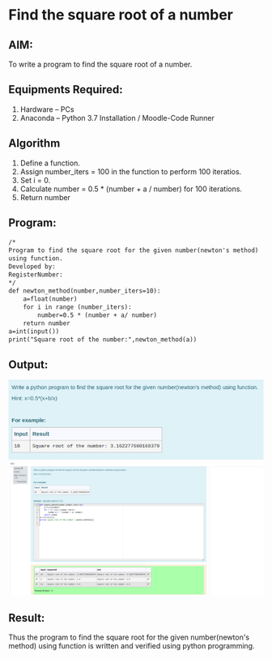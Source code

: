 # Find the square root of a number

## AIM:
To write a program to find the square root of a number.

## Equipments Required:
1. Hardware – PCs
2. Anaconda – Python 3.7 Installation / Moodle-Code Runner

## Algorithm
1. Define a function.
2. Assign number_iters = 100 in the function to perform 100 iteratios.
3. Set i = 0.
4. Calculate  number = 0.5 * (number + a / number) for 100 iterations.
5. Return number

## Program:
```
/*
Program to find the square root for the given number(newton's method) using function.
Developed by: 
RegisterNumber:  
*/
def newton_method(number,number_iters=10):
    a=float(number)
    for i in range (number_iters):
        number=0.5 * (number + a/ number)
    return number
a=int(input())
print("Square root of the number:",newton_method(a))
```

## Output:
![QUESTION](./Squareroot%20Question.png)
![OUTPUT](./Squreroot.png)


## Result:
Thus the program to find the square root for the given number(newton's method) using function is written and verified using python programming.
